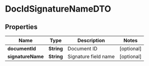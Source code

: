 

# DocIdSignatureNameDTO


## Properties

| Name | Type | Description | Notes |
|------------ | ------------- | ------------- | -------------|
|**documentId** | **String** | Document ID |  [optional] |
|**signatureName** | **String** | Signature field name |  [optional] |




